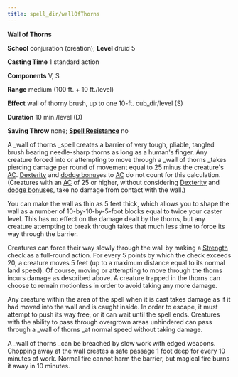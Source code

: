 ```yaml
---
title: spell_dir/wallOfThorns
---
```

 **Wall of Thorns**

**School** conjuration (creation); **Level** druid 5

**Casting Time** 1 standard action

**Components** V, S

**Range** medium (100 ft. + 10 ft./level)

**Effect** wall of thorny brush, up to one 10-ft. cub_dir/level (S)

**Duration** 10 min./level (D)

**Saving Throw** none; **[Spell Resistance](../glossary#_spell-resistance)** no

A _wall of thorns _spell creates a barrier of very tough, pliable, tangled brush bearing needle-sharp thorns as long as a human's finger. Any creature forced into or attempting to move through a _wall of thorns _takes piercing damage per round of movement equal to 25 minus the creature's [AC](../combat#_armor-class). [Dexterity](../gettingStarted#_dexterity) and [dodge bonus](../combat#_dodge-bonuses)es to [AC](../combat#_armor-class) do not count for this calculation. (Creatures with an [AC](../combat#_armor-class) of 25 or higher, without considering [Dexterity](../gettingStarted#_dexterity) and [dodge bonus](../combat#_dodge-bonuses)es, take no damage from contact with the wall.)

You can make the wall as thin as 5 feet thick, which allows you to shape the wall as a number of 10-by-10-by-5-foot blocks equal to twice your caster level. This has no effect on the damage dealt by the thorns, but any creature attempting to break through takes that much less time to force its way through the barrier.

Creatures can force their way slowly through the wall by making a [Strength](../gettingStarted#_strength) check as a full-round action. For every 5 points by which the check exceeds 20, a creature moves 5 feet (up to a maximum distance equal to its normal land speed). Of course, moving or attempting to move through the thorns incurs damage as described above. A creature trapped in the thorns can choose to remain motionless in order to avoid taking any more damage.

Any creature within the area of the spell when it is cast takes damage as if it had moved into the wall and is caught inside. In order to escape, it must attempt to push its way free, or it can wait until the spell ends. Creatures with the ability to pass through overgrown areas unhindered can pass through a _wall of thorns _at normal speed without taking damage.

A _wall of thorns _can be breached by slow work with edged weapons. Chopping away at the wall creates a safe passage 1 foot deep for every 10 minutes of work. Normal fire cannot harm the barrier, but magical fire burns it away in 10 minutes.

